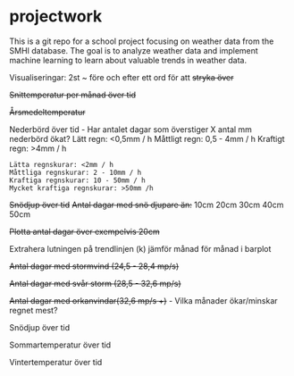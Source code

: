 # projectwork

This is a git repo for a school project focusing on weather data from the SMHI database. The goal is to analyze weather data and implement machine learning to learn about valuable trends in weather data. 


Visualiseringar: 2st ~ före och efter ett ord för att ~~stryka över~~

~~Snittemperatur per månad över tid~~

~~Årsmedeltemperatur~~

Nederbörd över tid
    - Har antalet dagar som överstiger X antal mm nederbörd ökat?
    Lätt regn: <0,5mm / h
    Måttligt regn: 0,5 - 4mm / h
    Kraftigt regn: >4mm / h 

    Lätta regnskurar: <2mm / h
    Måttliga regnskurar: 2 - 10mm / h
    Kraftiga regnskurar: 10 - 50mm / h
    Mycket kraftiga regnskurar: >50mm /h
    
~~Snödjup över tid~~
~~Antal dagar med snö djupare än:~~
    10cm
    20cm
    30cm 
    40cm
    50cm
    
~~Plotta antal dagar över exempelvis 20cm~~

Extrahera lutningen på trendlinjen (k)
jämför månad för månad i barplot

~~Antal dagar med stormvind (24,5 - 28,4 mp/s)~~

~~Antal dagar med svår storm (28,5 - 32,6 mp/s)~~

~~Antal dagar med orkanvindar(32,6 mp/s +)~~
    - Vilka månader ökar/minskar regnet mest?
    
Snödjup över tid

Sommartemperatur över tid

Vintertemperatur över tid
